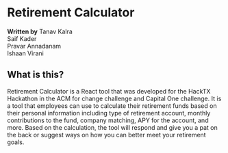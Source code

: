 # Retirement Calculator

**Written by**
Tanav Kalra<br>
Saif Kader<br>
Pravar Annadanam<br>
Ishaan Virani<br>

## What is this?
Retirement Calculator is a React tool that was developed for the HackTX Hackathon in the ACM for change challenge and Capital One challenge. 
It is a tool that employees can use to calculate their retirement funds based on their personal information including type of retirement account, monthly contributions to the fund, company matching, APY for the account, and more. 
Based on the calculation, the tool will respond and give you a pat on the back or suggest ways on how you can better meet your retirement goals.
